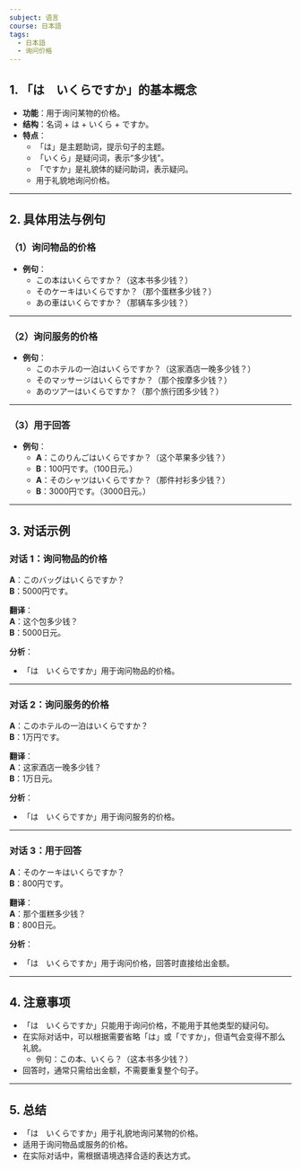 ```yaml
---
subject: 语言
course: 日本語
tags:
  - 日本語
  - 询问价格
---
```


## 1. **「は　いくらですか」的基本概念**

- **功能**：用于询问某物的价格。
- **结构**：名词 + は + いくら + ですか。
- **特点**：
  - 「は」是主题助词，提示句子的主题。
  - 「いくら」是疑问词，表示“多少钱”。
  - 「ですか」是礼貌体的疑问助词，表示疑问。
  - 用于礼貌地询问价格。

---

## 2. **具体用法与例句**

### （1）**询问物品的价格**
- **例句**：
  - この本はいくらですか？（这本书多少钱？）
  - そのケーキはいくらですか？（那个蛋糕多少钱？）
  - あの車はいくらですか？（那辆车多少钱？）

---

### （2）**询问服务的价格**
- **例句**：
  - このホテルの一泊はいくらですか？（这家酒店一晚多少钱？）
  - そのマッサージはいくらですか？（那个按摩多少钱？）
  - あのツアーはいくらですか？（那个旅行团多少钱？）

---

### （3）**用于回答**
- **例句**：
  - **A**：このりんごはいくらですか？（这个苹果多少钱？）
  - **B**：100円です。（100日元。）
  - **A**：そのシャツはいくらですか？（那件衬衫多少钱？）
  - **B**：3000円です。（3000日元。）

---

## 3. **对话示例**

### 对话 1：询问物品的价格
**A**：このバッグはいくらですか？  
**B**：5000円です。

**翻译**：  
**A**：这个包多少钱？  
**B**：5000日元。

**分析**：
- 「は　いくらですか」用于询问物品的价格。

---

### 对话 2：询问服务的价格
**A**：このホテルの一泊はいくらですか？  
**B**：1万円です。

**翻译**：  
**A**：这家酒店一晚多少钱？  
**B**：1万日元。

**分析**：
- 「は　いくらですか」用于询问服务的价格。

---

### 对话 3：用于回答
**A**：そのケーキはいくらですか？  
**B**：800円です。

**翻译**：  
**A**：那个蛋糕多少钱？  
**B**：800日元。

**分析**：
- 「は　いくらですか」用于询问价格，回答时直接给出金额。

---

## 4. **注意事项**
- 「は　いくらですか」只能用于询问价格，不能用于其他类型的疑问句。
- 在实际对话中，可以根据需要省略「は」或「ですか」，但语气会变得不那么礼貌。
  - 例句：この本、いくら？（这本书多少钱？）
- 回答时，通常只需给出金额，不需要重复整个句子。

---

## 5. **总结**
- 「は　いくらですか」用于礼貌地询问某物的价格。
- 适用于询问物品或服务的价格。
- 在实际对话中，需根据语境选择合适的表达方式。